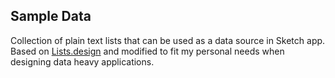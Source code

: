 ## Sample Data

Collection of plain text lists that can be used as a data source in Sketch app. Based on [Lists.design](https://lists.design/) and modified to fit my personal needs when designing data heavy applications.
